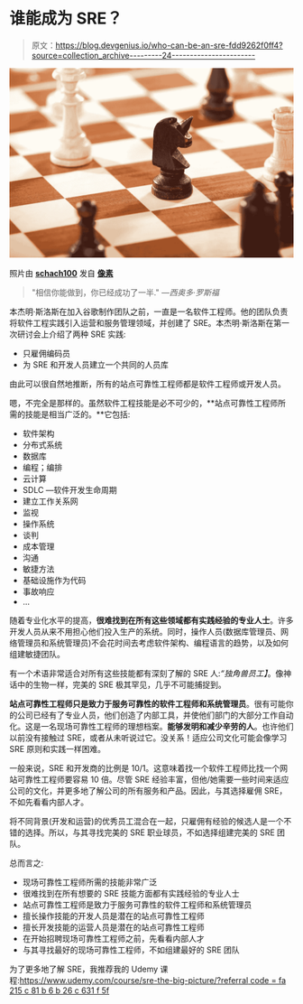 # 谁能成为 SRE？

> 原文：<https://blog.devgenius.io/who-can-be-an-sre-fdd9262f0ff4?source=collection_archive---------24----------------------->

![](img/3b0bf4b62dccd1c6f8586ebca6865800.png)

照片由 [**schach100**](https://www.pexels.com/@schach100-793229?utm_content=attributionCopyText&utm_medium=referral&utm_source=pexels) 发自 [**像素**](https://www.pexels.com/photo/horse-chest-piece-on-chess-board-1660753/?utm_content=attributionCopyText&utm_medium=referral&utm_source=pexels)

> "相信你能做到，你已经成功了一半." *—西奥多·罗斯福*

本杰明·斯洛斯在加入谷歌制作团队之前，一直是一名软件工程师。他的团队负责将软件工程实践引入运营和服务管理领域，并创建了 SRE。本杰明·斯洛斯在第一次研讨会上介绍了两种 SRE 实践:

*   只雇佣编码员
*   为 SRE 和开发人员建立一个共同的人员库

由此可以很自然地推断，所有的站点可靠性工程师都是软件工程师或开发人员。

嗯，不完全是那样的。虽然软件工程技能是必不可少的，**站点可靠性工程师所需的技能是相当广泛的。**它包括:

*   软件架构
*   分布式系统
*   数据库
*   编程；编排
*   云计算
*   SDLC —软件开发生命周期
*   建立工作关系网
*   监视
*   操作系统
*   谈判
*   成本管理
*   沟通
*   敏捷方法
*   基础设施作为代码
*   事故响应
*   …

随着专业化水平的提高，**很难找到在所有这些领域都有实践经验的专业人士**。许多开发人员从来不用担心他们投入生产的系统。同时，操作人员(数据库管理员、网络管理员和系统管理员)不会花时间去考虑软件架构、编程语言的趋势，以及如何组建敏捷团队。

有一个术语非常适合对所有这些技能都有深刻了解的 SRE 人:*“独角兽员工】*。像神话中的生物一样，完美的 SRE 极其罕见，几乎不可能捕捉到。

**站点可靠性工程师只是致力于服务可靠性的软件工程师和系统管理员**。很有可能你的公司已经有了专业人员，他们创造了内部工具，并使他们部门的大部分工作自动化。这是一名现场可靠性工程师的理想档案。**能够发明和减少辛劳的人**。也许他们以前没有接触过 SRE，或者从未听说过它。没关系！适应公司文化可能会像学习 SRE 原则和实践一样困难。

一般来说，SRE 和开发商的比例是 10/1。这意味着找一个软件工程师比找一个网站可靠性工程师要容易 10 倍。尽管 SRE 经验丰富，但他/她需要一些时间来适应公司的文化，并更多地了解公司的所有服务和产品。因此，与其选择雇佣 SRE，不如先看看内部人才。

将不同背景(开发和运营)的优秀员工混合在一起，只雇佣有经验的候选人是一个不错的选择。所以，与其寻找完美的 SRE 职业球员，不如选择组建完美的 SRE 团队。

总而言之:

*   现场可靠性工程师所需的技能非常广泛
*   很难找到在所有想要的 SRE 技能方面都有实践经验的专业人士
*   站点可靠性工程师是致力于服务可靠性的软件工程师和系统管理员
*   擅长操作技能的开发人员是潜在的站点可靠性工程师
*   擅长开发技能的运营人员是潜在的站点可靠性工程师
*   在开始招聘现场可靠性工程师之前，先看看内部人才
*   与其寻找最好的现场可靠性工程师，不如组建最好的 SRE 团队

为了更多地了解 SRE，我推荐我的 Udemy 课程:[https://www.udemy.com/course/sre-the-big-picture/?referral code = fa 215 c 81 b 6 b 26 c 631 f 5f](https://www.udemy.com/course/sre-the-big-picture/?referralCode=FA215C81B6B26C631F5F)